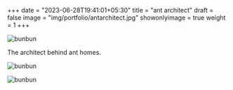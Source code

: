 +++
date = "2023-06-28T19:41:01+05:30"
title = "ant architect"
draft = false
image = "img/portfolio/antarchitect.jpg"
showonlyimage = true
weight = 1
+++

![bunbun](/img/portfolio/antarchitect.jpg)

The architect behind ant homes.

![bunbun](/img/extra/antarchitect_ex0.jpg)

![bunbun](/img/extra/antarchitect_ex1.jpg)

